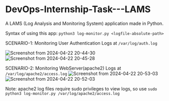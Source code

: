# DevOps-Internship-Task---LAMS
A LAMS (Log Analysis and Monitoring System) application made in Python.

Syntax of using this app: `python3 log-monitor.py <logfile-absolute-path>`

SCENARIO-1: Monitoring User Authentication Logs at `/var/log/auth.log`

![Screenshot from 2024-04-22 20-44-30](https://github.com/0xDAYZ/DevOps-Internship-Task---LAMS/assets/98089001/e9ab61c0-2d20-4dda-8dae-1768f9118661)
![Screenshot from 2024-04-22 20-45-28](https://github.com/0xDAYZ/DevOps-Internship-Task---LAMS/assets/98089001/63ee42d5-37c2-4ef9-b04b-91a82c015305)

SCENARIO-2: Monitoring WebServer(apache2) Logs at `/var/log/apache2/access.log`
![Screenshot from 2024-04-22 20-53-03](https://github.com/0xDAYZ/DevOps-Internship-Task---LAMS/assets/98089001/27327421-5b2e-4758-8149-473244c07a44)
![Screenshot from 2024-04-22 20-52-03](https://github.com/0xDAYZ/DevOps-Internship-Task---LAMS/assets/98089001/530828d5-13d4-4f15-90e3-89ad0d07c661)

Note: apache2 log files require sudo privileges to view logs, so use `sudo python3 log-monitor.py /var/log/apache2/access.log`

